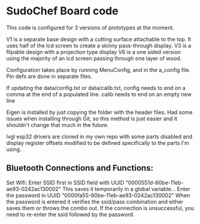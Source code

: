 # SudoChef Board code

This code is configured for 3 versions of prototypes at the moment.

V1 is a separate base design with a cutting surface attachable to the top. It uses half of the lcd screen to create a skinny pass-through display.
V3 is a flipable design with a projection type display
V6 is a one sided version using the majority of an lcd screen passing through one layer of wood. 

Configuration takes place by running MenuConfig, and in the a_config file. Pin defs are done in separate files. 

If updating the data/config.txt or data/calib.txt, config needs to end on a comma at the end of a populated line. calib needs to end on an empty new line

Eigen is installed by just copying the folder with the header files. Had some issues when installing through Git, so this method is just easier and it shouldn't change that much in the future. 

lvgl esp32 drivers are cloned in my own repo with some parts disabled and display register offsets modified to be defined specifically to the parts I'm using. 



Bluetooth Connections and Functions:
--------------------------------------
Set Wifi:
Enter SSID first in SSID field with UUID "0000551d-60be-11eb-ae93-0242ac130002"
This saves it temporarily in a global variable...
Enter the password in UUID "0000fa55-60be-11eb-ae93-0242ac130002" 
When the password is entered it verifies the ssid/pass combination and either saves them or throws the combo out. If the connection is unsuccessful, you need to re-enter the ssid followed by the password.